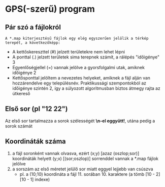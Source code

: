 # GPS(-szerű) program

## Pár szó a fájlokról
	A *.map kiterjesztésű fájlok egy elég egyszerűen jelölik a térkép terepét, a következőképp:
* A kettőskereszttel (#) jelzett területekre nem lehet lépni
* A ponttal (.) jelzett területek sima terepnek számít, a rálépés "időigénye" 3
* Egyenlőségjellel (=) vannak jelölve a gyorsfolgalmi utak, amiknek időigénye 2
* Kettősponttal jelöltem a nevezetes helyeket, amiknek a fájl alján van hozzárendelve egy településnév. Praktikussági szempontokból az időigénye szintén 2, így a súlyozott algoritmusban biztos átmegy rajta az útkereső

## Első sor (pl "12 22")
Az első sor tartalmazza a sorok szélességét <strong>\n-el eggyütt!</strong>, utána pedig a sorok számát

## Koordináták száma
1. a fájl soronként vannak olvasva, ezért (x;y) [azaz (oszlop;sor)] koordináták helyett (y;x) [(sor;oszlop)] sorrenddel vannak a *.map fájlok jelölve
2. a sorszám az első méretet jelülő sor miatt eggyel lejjebb van csúszva 
	* pl. a (10;10) koordináta a fájl 11. sorában 10. karaktere (a tömb [10 - 2][10 - 1] indexe)

	